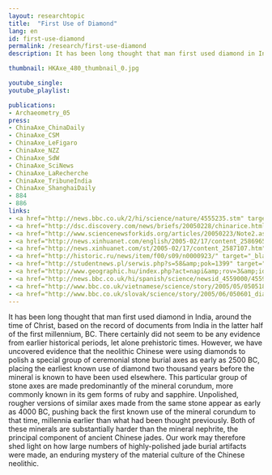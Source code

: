 ```yaml
---
layout: researchtopic
title:  "First Use of Diamond"
lang: en
id: first-use-diamond
permalink: /research/first-use-diamond
description: It has been long thought that man first used diamond in India, around the time of Christ, based on the record of documents from India in the latter half of the first millennium, BC. 

thumbnail: HKAxe_480_thumbnail_0.jpg

youtube_single: 
youtube_playlist: 

publications:
- Archaeometry_05
press:
- ChinaAxe_ChinaDaily
- ChinaAxe_CSM
- ChinaAxe_LeFigaro
- ChinaAxe_NZZ
- ChinaAxe_SdW
- ChinaAxe_SciNews
- ChinaAxe_LaRecherche
- ChinaAxe_TribuneIndia
- ChinaAxe_ShanghaiDaily
- 884
- 886
links: 
- <a href="http://news.bbc.co.uk/2/hi/science/nature/4555235.stm" target="_blank">BBC News [UK]</a> (May 2005)
- <a href="http://dsc.discovery.com/news/briefs/20050228/chinarice.html" target="_blank">Discovery Channel</a> (Feb 2005)
- <a href="http://www.sciencenewsforkids.org/articles/20050223/Note2.asp" target="_blank">Science News for Kids</a> (Feb 2005)
- <a href="http://news.xinhuanet.com/english/2005-02/17/content_2586965.htm" target="_blank">Xinhua News Service [China]</a> (Feb 2005)
- <a href="http://news.xinhuanet.com/st/2005-02/17/content_2587107.htm" target="_blank">Xinhua News Service [China]</a> (Feb 2005)
- <a href="http://historic.ru/news/item/f00/s09/n0000923/" target="_blank">Historic.ru [Russia]</a> (May 2005)
- <a href="http://studentnews.pl/serwis.php?s=58&amp;pok=1399" target="_blank">studentnews.pl [Poland]</a> (Feb 2005)
- <a href="http://www.geographic.hu/index.php?act=napi&amp;rov=3&amp;id=4812" target="_blank">National Geographic [Hungary]</a> (May 2005)
- <a href="http://news.bbc.co.uk/hi/spanish/science/newsid_4559000/4559673.stm" target="_blank">BBC Mundo [Spain]</a> (May 2005)
- <a href="http://www.bbc.co.uk/vietnamese/science/story/2005/05/050518_chinadiamond.shtml" target="_blank">BBC News [Vietnam]</a> (May 2005)
- <a href="http://www.bbc.co.uk/slovak/science/story/2005/06/050601_diamonds_china.shtml" target="_blank">BBC News [Slovakia]</a> (May 2005)
---
```

It has been long thought that man first used diamond in India, around the time of Christ, based on the record of documents from India in the latter half of the first millennium, BC. There certainly did not seem to be any evidence from earlier historical periods, let alone prehistoric times. However, we have uncovered evidence that the neolithic Chinese were using diamonds to polish a special group of ceremonial stone burial axes as early as 2500 BC, placing the earliest known use of diamond two thousand years before the mineral is known to have been used elsewhere. This particular group of stone axes are made predominantly of the mineral corundum, more commonly known in its gem forms of ruby and sapphire. Unpolished, rougher versions of similar axes made from the same stone appear as early as 4000 BC, pushing back the first known use of the mineral corundum to that time, millennia earlier than what had been thought previously. Both of these minerals are substantially harder than the mineral nephrite, the principal component of ancient Chinese jades. Our work may therefore shed light on how large numbers of highly-polished jade burial artifacts were made, an enduring mystery of the material culture of the Chinese neolithic.